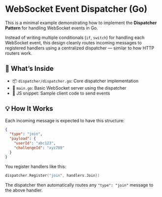 
# WebSocket Event Dispatcher (Go)

This is a minimal example demonstrating how to implement the **Dispatcher Pattern** for handling WebSocket events in Go.

Instead of writing multiple conditionals (`if`, `switch`) for handling each WebSocket event, this design cleanly routes incoming messages to registered handlers using a centralized dispatcher — similar to how HTTP routers work.

## 🧠 What’s Inside

- 📦 `dispatcher/dispatcher.go`: Core dispatcher implementation
- 🧪 `main.go`: Basic WebSocket server using the dispatcher
- 🧾 JS snippet: Sample client code to send events

## 💡 How It Works

Each incoming message is expected to have this structure:

```json
{
  "type": "join",
  "payload": {
    "userId": "abc123",
    "challengeId": "xyz789"
  }
}
````

You register handlers like this:

```go
dispatcher.Register("join", handlers.Join})
```

The dispatcher then automatically routes any `"type": "join"` message to the above handler.


